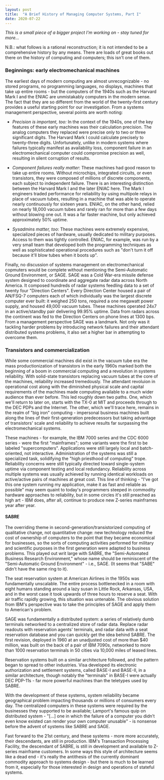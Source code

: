 ```yaml
---
layout: post
title:  "A Brief History of Managing Computer Systems, Part I"
date: 2020-07-22
---
```


_This is a small piece of a bigger project I'm working on - stay tuned for more..._

N.B.: what follows is a rational reconstruction; it is not intended to
be a comprehensive history by any means. There are loads of great
books out there on the history of computing and computers; this isn't
one of them.

### Beginnings: early electromechanical machines
The earliest days of modern computing are almost unrecognizable - no
stored programs, no programming languages, no displays, machines that
take up entire rooms - but the computers of the 1940s such as the
Harvard Mark I and the ENIAC are unmistakably computers in the modern
sense. The fact that they are so different from the world of the
twenty-first century provides a useful starting point for our
investigation. From a systems management perspective, several points
are worth noting:

- _Precision is important, too:_ In the context of the 1940s, one of
  the key features of these early machines was their calculation
  precision. The analog computers they replaced were precise only to
  two or three significant digits. The Harvard Mark I could calculate
  precisely to twenty-three digits. Unfortunately, unlike in modern
  systems where failures typically manifest as availability loss,
  component failure in an electromechanical computer could compromise
  precision as well, resulting in silent corruption of results.

- _Component failures really matter_: These machines had good reason
  to take up entire rooms. Without microchips, integrated circuits, or
  even transistors, they were composed of millions of discrete
  components, each subject to independent failure. There is an
  interesting distinction between the Harvard Mark I and the later
  ENIAC here. The Mark I engineers traded performance for reliability
  by using multipole relays in place of vacuum tubes, resulting in a
  machine that was able to operate nearly continuously for sixteen
  years. ENIAC, on the other hand, relied on nearly 18,000 vacuum
  tubes and rarely ran for more than a few days without blowing one
  out. It was a far faster machine, but only achieved approximately
  50% uptime.

- _Sysadmins matter, too_: These machines were extremely expensive,
  specialized pieces of hardware, usually dedicated to military
  purposes. Access to them was tightly controlled. ENIAC, for example,
  was run by a very small team that developed both the programming
  techniques as well as sophisticated operational procedures such as
  "don't turn it off because it'll blow tubes when it boots up".

Finally, no discussion of systems management on electromechanical
copmuters would be complete without mentioning the Semi-Automatic
Ground Environment, or SAGE. SAGE was a Cold War-era missile defense
system designed to coordinate and aggregate radar data across North
America. It composed hundreds of radar systems feedling data to a set
of twenty four "Direction Centers". Every Direction Center housed a
pair of AN/FSQ-7 computers each of which individually was the largest
discrete computer ever built: it weighed 250 tons, required a one
megawatt power supply, and housed 49,000 vacuum tubes. These machines
operated 24x7 in an active/standby pair delivering 99.95% uptime. Data
from radars across the continent was fed to the Direction Centers on
phone lines at 1300 bps. From a management perspective SAGE was a
landmark. Not only was it tackling harder problems by introducing
network failures and their attendant distributed systems problems, it
also set a higher bar in attempting to overcome them.

### Transistors and commercialization
While some commercial machines did exist in the vacuum tube era the
mass productionization of transistors in the early 1960s marked both
the beginning of a boom in commercial computing and a revolution in
systems reliability. With solid-state transistors replacing vacuum
tubes at the core of the machines, reliability increased tremedously.
The attendant revoluion in operational cost along with the diminished
physical scale and capital requirements of the machines made computing
available to a much wider audience than ever before. This led roughly
down two paths. One, which we'll return to later on, starts with the
TX-0 at MIT and proceeds through to the DEC PDPs and the Internet. The
other, which we'll trace here, remains in the realm of "big iron"
computing - impersonal business machines built along the lines of
their first-generation predecessors but taking advantage of
transistors' scale and reliability to achieve results far surpassing
the electromechanical systems.

These machines - for example, the IBM 7000 series and the CDC 6000
series - were the first "mainframes"; some variants were the first to
be labeled "supercomputers". Applications were still largely local and
batch-oriented, not interactive. Administration of the systems was
still a specialized task, solidifying the "high priesthood of
computing" trope. Reliability concerns were still typically directed
toward single-system uptime via component testing and local
redundancy. Reliability across multiple systems was usually achieved by
running identical workloads on active/active pairs of machines at
great cost. This line of thinking - "I've got this one system running
my application, make it as fast and reliable as possible" may seem
quaint to today's programmers steeped in commodity hardware approaches
to reliability, but in some circles it's still preached as high art -
IBM does, after all, continue to produce new Z-series mainframes year
after year.

#### SABRE
The overriding theme in second-generation/transistorized computing of
qualitative change, not quantitative change: new technology reduced
the cost of ownership of computers to the point that they became
economical for businesses, so the sorts of computing activities
performed for military and scientific purposes in the first generation
were adapted to business problems. This played out writ large with
SABRE, the "Semi-Automated Business Research Environment," whose name
should be reminiscent of the "Semi-Automatic Ground Environment" -
i.e., SAGE. (It seems that "SABE" didn't have the same ring to it).

The seat reservation system at American Airlines in the 1950s was
fundamentally unscalable. The entire process bottlenecked in a room
with eight humans standing around a lazy susan in Little Rock,
Arkansas, USA, and in the worst case it took upwards of three hours to
reserve a seat. With air traffic rapidly growing, this situation was
untenable. The obvious solution from IBM's perspective was to take the
principles of SAGE and apply them to American's problem.

SAGE was fundamentally a distributed system: a series of relatively
dumb terminals networked to a centralized store of radar data. Replace
radar readouts with reservation agents' terminals, and radar data with
a seat reservation database and you can quickly get the idea behind
SABRE. The first revision, deployed in 1960 at an unadjusted cost of
more than $40 million, was built on the back of a pair of IBM 7090s,
networked to more than 1000 reservation terminals in 50 cities via
10,000 miles of leased lines.

Reservation systems built on a similar architecture followed, and the
pattern began to spread to other industries. Visa developed its
electronic authorization and settlement systems, called BASE-I and
BASE-II, in a similar architecture, though notably the "terminals" in
BASE-I were actually DEC PDP-11s - far more powerful machines than the
teletypes used by SABRE.

With the development of these systems, system reliability became
geographical problem impacting thousands or millions of consumers
every day. The centralized computers in these systems were required by
the businesses they supported to be available; Lamport's famous quip
on distributed system - "[...] one in which the failure of a computer
you didn’t even know existed can render your own computer unusable" -
is nonsense before the advent of systems like SABRE and SAGE.

Fast forward to the 21st century, and these systems - more more
accurately, their descendants, are still in production. IBM's
Transaction Processing Facility, the descendant of SABRE, is still in
development and available to Z-series mainframe customers. In some
ways this style of architecture seems like a dead end - it's really
the antithesis of the currently dominant commodity approach to systems
design - but there is much to be learned from it, especially for those
interested in design and operations of stateful systems.
